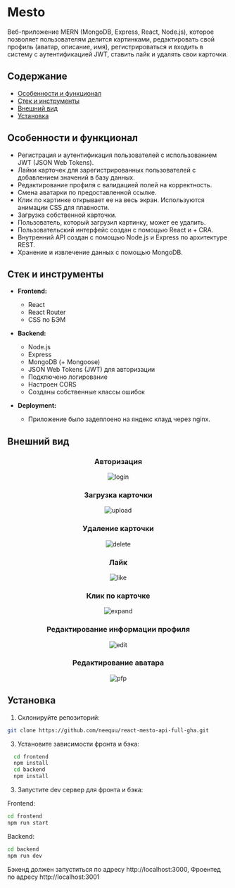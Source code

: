 # Mesto

Веб-приложение MERN (MongoDB, Express, React, Node.js), которое позволяет пользователям делится картинками, редактировать свой профиль (аватар, описание, имя), регистрироваться и входить в систему с аутентификацией JWT, ставить лайк и удалять свои карточки.

## Содержание

- [Особенности и функционал](#особенности-и-функционал)
- [Стек и инструменты](#стек-и-инструменты)
- [Внешний вид](#внешний-вид)
- [Установка](#установка)

## Особенности и функционал

- Регистрация и аутентификация пользователей с использованием JWT (JSON Web Tokens).
- Лайки карточек для зарегистрированных пользователей с добавлением значений в базу данных.
- Редактирование профиля с валидацией полей на корректность.
- Смена аватарки по предоставленной ссылке.
- Клик по картинке открывает ее на весь экран. Используются анимации CSS для плавности.
- Загрузка собственной карточки.
- Пользователь, который загрузил картинку, может ее удалить.
- Пользовательский интерфейс создан с помощью React и + CRA.
- Внутренний API создан с помощью Node.js и Express по архитектуре REST.
- Хранение и извлечение данных с помощью MongoDB.

## Стек и инструменты

- **Frontend:**

  - React
  - React Router
  - CSS по БЭМ

- **Backend:**

  - Node.js
  - Express
  - MongoDB (+ Mongoose)
  - JSON Web Tokens (JWT) для авторизации
  - Подключено логирование
  - Настроен CORS
  - Созданы собственные классы ошибок

- **Deployment:**
  - Приложение было задеплоено на яндекс клауд через nginx.

## Внешний вид

<div align="center">
  
### Авторизация
![login](https://github.com/neequu/react-mesto-api-full-gha/assets/69749247/c6ec39ad-8223-4204-9c06-adadc4c96523)

### Загрузка карточки
![upload](https://github.com/neequu/react-mesto-api-full-gha/assets/69749247/d691abf3-fccd-4299-9df9-edfd44b963d8)

### Удаление карточки
![delete](https://github.com/neequu/react-mesto-api-full-gha/assets/69749247/ba7fe6ee-2e34-4558-99bb-351247a04e6e)

### Лайк
![like](https://github.com/neequu/react-mesto-api-full-gha/assets/69749247/824d2019-03d1-40b6-ad67-afea40bf015a)

### Клик по карточке
![expand](https://github.com/neequu/react-mesto-api-full-gha/assets/69749247/745aec7b-879a-45c1-a97a-3e642369041c)

### Редактирование информации профиля
![edit](https://github.com/neequu/react-mesto-api-full-gha/assets/69749247/3aca5282-5540-4a56-abed-4ed7901da1cb)

### Редактирование аватара
![pfp](https://github.com/neequu/react-mesto-api-full-gha/assets/69749247/8329626c-ac37-4083-a057-a15e66c5f25e)


</div>

## Установка

1. Склонируйте репозиторий:

```bash
git clone https://github.com/neequu/react-mesto-api-full-gha.git
```

3. Установите зависимости фронта и бэка:

```bash
  cd frontend
  npm install
  cd backend
  npm install
```

3. Запустите dev сервер для фронта и бэка:

Frontend:

```bash
cd frontend
npm run start
```

Backend:

```bash
cd backend
npm run dev
```

Бэкенд должен запуститься по адресу http://localhost:3000, Фроентед по адресу http://localhost:3001
